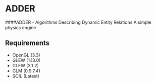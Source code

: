 ADDER
=====
####ADDER - Algorithms Describing Dynamic Entity Relations
A simple physics engine

Requirements
------------
* OpenGL (3.3)
* GLEW   (1.13.0)
* GLFW   (3.1.2)
* GLM    (0.9.7.4)
* SOIL   (Latest)
